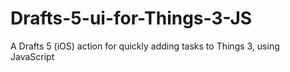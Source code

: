# Drafts-5-ui-for-Things-3-JS
A Drafts 5 (iOS) action for quickly adding tasks to Things 3, using JavaScript
